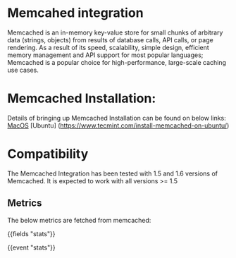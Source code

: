 # Memcahed integration
Memcached is an in-memory key-value store for small chunks of arbitrary data (strings, objects) from results of database calls, API calls, or page rendering. 
As a result of its speed, scalability, simple design, efficient memory management and API support for most popular languages; Memcached is a popular choice for high-performance, large-scale caching use cases.

# Memcached Installation: 
Details of bringing up Memcached Installation can be found on below links: 
[MacOS](https://crunchify.com/install-setup-memcached-mac-os-x/)
[Ubuntu] (https://www.tecmint.com/install-memcached-on-ubuntu/)


# Compatibility
 The Memcached Integration has been tested with 1.5 and 1.6 versions of Memcached. It is expected to work with all versions >= 1.5
## Metrics
The below metrics are fetched from memcached:

{{fields "stats"}}

{{event "stats"}}
